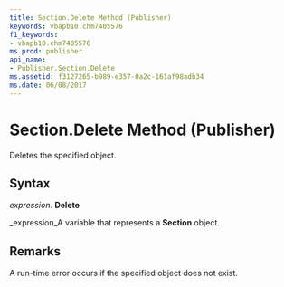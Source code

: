 ```yaml
---
title: Section.Delete Method (Publisher)
keywords: vbapb10.chm7405576
f1_keywords:
- vbapb10.chm7405576
ms.prod: publisher
api_name:
- Publisher.Section.Delete
ms.assetid: f3127265-b989-e357-0a2c-161af98adb34
ms.date: 06/08/2017
---
```



# Section.Delete Method (Publisher)

Deletes the specified object.


## Syntax

 _expression_. **Delete**

 _expression_A variable that represents a  **Section** object.


## Remarks

A run-time error occurs if the specified object does not exist.


